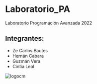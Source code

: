 # Laboratorio_PA
Laboratorio Programación Avanzada 2022
## Integrantes: 
- Ze Carlos Bautes <br>
- Hernán Cabara <br>
- Guzmán Vera <br>
- Cintia Leal <br>

![logocm](https://user-images.githubusercontent.com/66495366/169088880-5a162b93-d677-4d70-b95f-1be402cc4266.png=250x)
